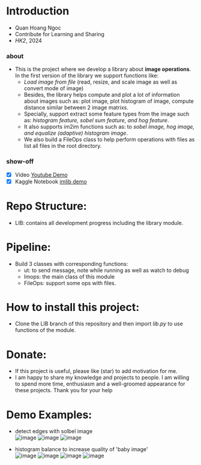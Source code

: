 # Introduction
- Quan Hoang Ngoc
- Contribute for Learning and Sharing 
- _HK2_, 2024

### about 
- This is the project where we develop a library about **image operations**. In the first version of the library we support functions like: 
	- *Load image from file* (read, resize, and scale image as well as convert mode of image) 
	- Besides, the library helps compute and plot a lot of information about images such as: plot image, plot histogram of image, compute distance similar between 2 image matrixs. 
	- Specially, support extract some feature types from the image such as: *histogram feature, sobel sum feature, and hog feature*. 
	- It also supports im2im functions such as: to *sobel image, hog image, and equalize (adaptive) histogram image*. 
	- We also build a FileOps class to help perform operations with files as list all files in the root directory. 
### show-off 
- [x] Video [Youtube Demo](https://youtu.be/EcjI4TKktR4?feature=shared)
- [x] Kaggle Notebook [imlib demo](https://www.kaggle.com/code/quanhoangngoc/imlib/notebook)
# Repo Structure:  
- LIB: contains all development progress including the library module. 
# Pipeline:   
- Build 3 classes with corresponding functions: 
	- ut: to send message, note while running as well as watch to debug
	- Imops: the main class of thís module 
	- FileOps: support some ops with files. 
# How to install this project: 
- Clone the LIB branch of this repository and then import *lib.py* to use functions of the module. 
# Donate: 
- If this project is useful, please like (star) to add motivation for me. 
- I am happy to share my knowledge and projects to people. I am willing to spend more time, enthusiasm and a well-groomed appearance for these projects. Thank you for your help
# Demo Examples: 
- detect edges with solbel image  
![image](https://github.com/QuanHoangNgoc/Image_Ops_Lib/assets/143282734/623139ac-a058-400d-8640-9d5ab28a6e9c)
![image](https://github.com/QuanHoangNgoc/Image_Ops_Lib/assets/143282734/544477b9-dc6d-463c-8a61-18ac4502275d)
![image](https://github.com/QuanHoangNgoc/Image_Ops_Lib/assets/143282734/ea29bee4-9b0a-467c-b550-043cddb91089)

- histogram balance to increase quality of 'baby image'  
![image](https://github.com/QuanHoangNgoc/Image_Ops_Lib/assets/143282734/0f2f48a6-7242-416a-aa8f-72c1a1a690db)
![image](https://github.com/QuanHoangNgoc/Image_Ops_Lib/assets/143282734/0f3fafd5-4971-4959-857b-f658c01aaed5)
![image](https://github.com/QuanHoangNgoc/Image_Ops_Lib/assets/143282734/bf0afcd0-c38b-4c8a-8db3-6e0530750737)
![image](https://github.com/QuanHoangNgoc/Image_Ops_Lib/assets/143282734/c356b232-30c9-4cdd-a9cc-b95f1f82ec4b)


